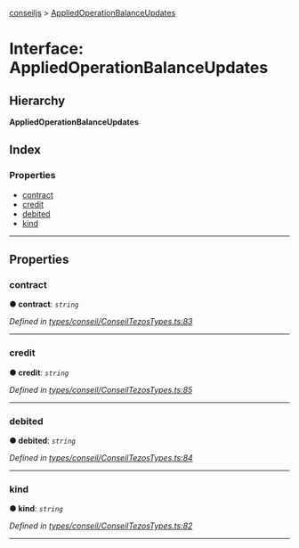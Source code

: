 [conseiljs](../README.md) > [AppliedOperationBalanceUpdates](../interfaces/appliedoperationbalanceupdates.md)

# Interface: AppliedOperationBalanceUpdates

## Hierarchy

**AppliedOperationBalanceUpdates**

## Index

### Properties

* [contract](appliedoperationbalanceupdates.md#contract)
* [credit](appliedoperationbalanceupdates.md#credit)
* [debited](appliedoperationbalanceupdates.md#debited)
* [kind](appliedoperationbalanceupdates.md#kind)

---

## Properties

<a id="contract"></a>

###  contract

**● contract**: *`string`*

*Defined in [types/conseil/ConseilTezosTypes.ts:83](https://github.com/Cryptonomic/ConseilJS/blob/b4f6349/src/types/conseil/ConseilTezosTypes.ts#L83)*

___
<a id="credit"></a>

###  credit

**● credit**: *`string`*

*Defined in [types/conseil/ConseilTezosTypes.ts:85](https://github.com/Cryptonomic/ConseilJS/blob/b4f6349/src/types/conseil/ConseilTezosTypes.ts#L85)*

___
<a id="debited"></a>

###  debited

**● debited**: *`string`*

*Defined in [types/conseil/ConseilTezosTypes.ts:84](https://github.com/Cryptonomic/ConseilJS/blob/b4f6349/src/types/conseil/ConseilTezosTypes.ts#L84)*

___
<a id="kind"></a>

###  kind

**● kind**: *`string`*

*Defined in [types/conseil/ConseilTezosTypes.ts:82](https://github.com/Cryptonomic/ConseilJS/blob/b4f6349/src/types/conseil/ConseilTezosTypes.ts#L82)*

___

